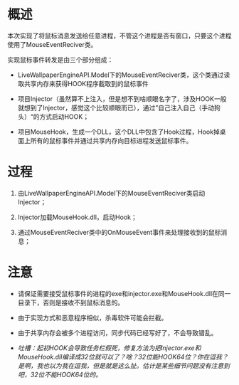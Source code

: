 # 概述

本次实现了将鼠标消息发送给任意进程，不管这个进程是否有窗口，只要这个进程使用了MouseEventReciver类。

实现鼠标事件转发是由三个部分组成：
+ LiveWallpaperEngineAPI.Model下的MouseEventReciver类，这个类通过读取共享内存来获得HOOK程序截取到的鼠标事件

+ 项目Injector（虽然算不上注入，但是想不到啥顺眼名字了，涉及HOOK一般就想到了Injector，感觉这个比较顺眼而已），通过”自己注入自己（手动狗头）“的方式启动HOOK；

+ 项目MouseHook，生成一个DLL，这个DLL中包含了Hook过程，Hook掉桌面上所有的鼠标事件并通过共享内存向目标进程发送鼠标事件。

# 过程

1. 由LiveWallpaperEngineAPI.Model下的MouseEventReciver类启动Injector；

2. Injector加载MouseHook.dll，启动Hook；

3. 通过MouseEventReciver类中的OnMouseEvent事件来处理接收到的鼠标消息；

# 注意

+ 请保证需要接受鼠标事件的进程的exe和injector.exe和MouseHook.dll在同一目录下，否则是接收不到鼠标消息的。

+ 由于实现方式和恶意程序相似，杀毒软件可能会拦截。

+ 由于共享内存会被多个进程访问，同步代码已经写好了，不会导致错乱。

+ *吐槽：起初HOOK会导致任务栏假死，修复方法为把Injector.exe和MouseHook.dll编译成32位就可以了？啥？32位能HOOK64位？你在逗我？是啊，我也以为我在逗我，但是就是这么扯。估计是某些细节问题没有注意到吧，32位不能HOOK64位的。*